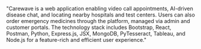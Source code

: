 "Carewave is a web application enabling video call appointments, AI-driven disease chat, and locating nearby hospitals and test centers. Users can also order emergency medicines through the platform, managed via admin and customer portals. The technology stack includes Bootstrap, React, Postman, Python, Express.js, JSX, MongoDB, PyTesseract, Tableau, and Node.js for a feature-rich and efficient user experience."
